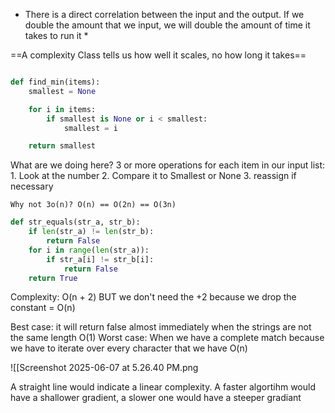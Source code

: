 * There is a direct correlation between the input and the output.  If we double the amount that we input, we will double the amount of time it takes to run it *

==A complexity Class tells us how well it scales, no how long it takes== 


```python

def find_min(items):
	smallest = None

	for i in items:
		if smallest is None or i < smallest:
			smallest = i

	return smallest

```

What are we doing here? 
3 or more operations for each item in our input list: 
	1. Look at the number
	2. Compare it to Smallest or None
	3. reassign if necessary

	Why not 3o(n)? O(n) == O(2n) == O(3n) 



```Python
def str_equals(str_a, str_b):
	if len(str_a) != len(str_b):
		return False
	for i in range(len(str_a)):
		if str_a[i] != str_b[i]:
			return False
	return True

```

Complexity: O(n + 2) BUT we don't need the +2 because we drop the constant = O(n)

Best case: it will return false almost immediately when the strings are not the same length O(1)
Worst case: When we have a complete match because we have to iterate over every character that we have O(n)



![[Screenshot 2025-06-07 at 5.26.40 PM.png 

A straight line would indicate a linear complexity.  A faster algortihm would have  a shallower gradient, a slower one would have a steeper gradiant 